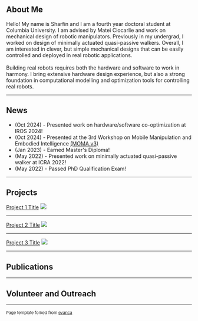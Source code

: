 ## About Me

Hello! My name is Sharfin and I am a fourth year doctoral student at Columbia University. I am advised by Matei Ciocarlie and work on mechanical design of robotic manipulators. Previously in my undergrad, I worked on design of minimally actuated quasi-passive walkers. Overall, I am interested in clever, but simple mechanical designs that can be easily controlled and deployed in real robotic applications. 
<br><br/>
Building real robots requires both the hardware and software to work in harmony. I bring extensive hardware design experience, but also a strong foundation in computational modelling and optimization tools for controlling real robots. 

---

## News

<ul>
  <li>(Oct 2024) - Presented work on hardware/software co-optimization at IROS 2024! </li> 
  <li>(Oct 2024) - Presented at the 3rd Workshop on Mobile Manipulation and Embodied Intelligence <a href="">(MOMA.v3)</a></li>
  <li>(Jan 2023) - Earned Master's Diploma!</li>
  <li>(May 2022) - Presented work on minimally actuated quasi-passive walker at ICRA 2022! </li>
  <li>(May 2022) - Passed PhD Qualification Exam! </li>
</ul>

---
## Projects

[Project 1 Title](/sample_page)
<img src="images/dummy_thumbnail.jpg?raw=true"/>

---
[Project 2 Title](/pdf/sample_presentation.pdf)
<img src="images/dummy_thumbnail.jpg?raw=true"/>

---
[Project 3 Title](http://example.com/)
<img src="images/dummy_thumbnail.jpg?raw=true"/>

---

## Publications

---

## Volunteer and Outreach

---
<p style="font-size:11px">Page template forked from <a href="https://github.com/evanca/quick-portfolio">evanca</a></p>
<!-- Remove above link if you don't want to attibute -->

